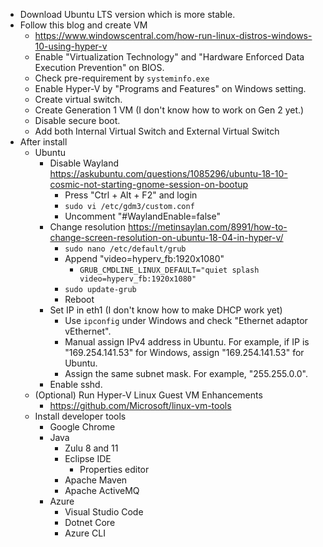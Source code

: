 * Download Ubuntu LTS version which is more stable.
* Follow this blog and create VM
  * <https://www.windowscentral.com/how-run-linux-distros-windows-10-using-hyper-v>
  * Enable "Virtualization Technology" and "Hardware Enforced Data Execution Prevention" on BIOS.
  * Check pre-requirement by `systeminfo.exe`
  * Enable Hyper-V by "Programs and Features" on Windows setting.
  * Create virtual switch.
  * Create Generation 1 VM (I don't know how to work on Gen 2 yet.)
  * Disable secure boot.
  * Add both Internal Virtual Switch and External Virtual Switch
* After install
  * Ubuntu
    * Disable Wayland <https://askubuntu.com/questions/1085296/ubuntu-18-10-cosmic-not-starting-gnome-session-on-bootup>
      * Press "Ctrl + Alt + F2" and login
      * `sudo vi /etc/gdm3/custom.conf`
      * Uncomment "#WaylandEnable=false"
    * Change resolution <https://metinsaylan.com/8991/how-to-change-screen-resolution-on-ubuntu-18-04-in-hyper-v/>
      * `sudo nano /etc/default/grub`
      * Append "video=hyperv_fb:1920x1080"
        * `GRUB_CMDLINE_LINUX_DEFAULT="quiet splash video=hyperv_fb:1920x1080"`
      * `sudo update-grub`
      * Reboot
    * Set IP in eth1 (I don't know how to make DHCP work yet)
      * Use `ipconfig` under Windows and check "Ethernet adaptor vEthernet".
      * Manual assign IPv4 address in Ubuntu. For example, if IP is "169.254.141.53" for Windows, assign "169.254.141.53" for Ubuntu.
      * Assign the same subnet mask. For example, "255.255.0.0".
    * Enable sshd.
  * (Optional) Run Hyper-V Linux Guest VM Enhancements
    * <https://github.com/Microsoft/linux-vm-tools>
  * Install developer tools
    * Google Chrome
    * Java
      * Zulu 8 and 11
      * Eclipse IDE
        * Properties editor
      * Apache Maven
      * Apache ActiveMQ
    * Azure
      * Visual Studio Code
      * Dotnet Core
      * Azure CLI
